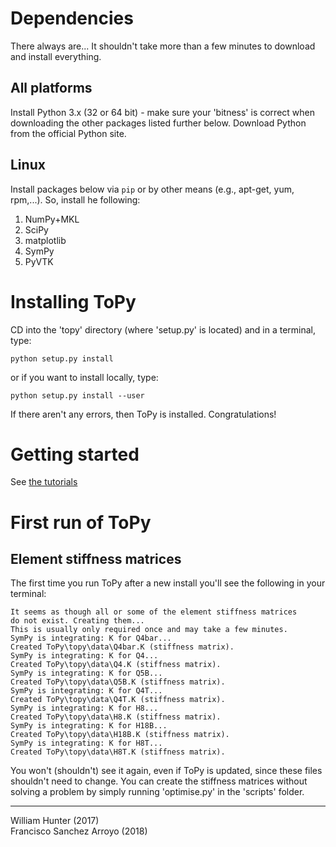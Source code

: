 # Dependencies
There always are... It shouldn't take more than a few minutes to download and install everything.

## All platforms
Install Python 3.x (32 or 64 bit) - make sure your 'bitness' is correct
when downloading the other packages listed further below.
Download Python from the official Python site.

## Linux
Install packages below via `pip` or by other means
(e.g., apt-get, yum, rpm,...). So, install he following:
1. NumPy+MKL
2. SciPy
3. matplotlib
4. SymPy
5. PyVTK

# Installing ToPy
CD into the 'topy' directory (where 'setup.py' is located) and
in a terminal, type:

	python setup.py install

or if you want to install locally, type:

	python setup.py install --user

If there aren't any errors, then ToPy is installed. Congratulations!

# Getting started
See [the tutorials](Tutorials.md)

# First run of ToPy
## Element stiffness matrices
The first time you run ToPy after a new install you'll see the
following in your terminal:

	It seems as though all or some of the element stiffness matrices
	do not exist. Creating them...
	This is usually only required once and may take a few minutes.
	SymPy is integrating: K for Q4bar...
	Created ToPy\topy\data\Q4bar.K (stiffness matrix).
	SymPy is integrating: K for Q4...
	Created ToPy\topy\data\Q4.K (stiffness matrix).
	SymPy is integrating: K for Q5B...
	Created ToPy\topy\data\Q5B.K (stiffness matrix).
	SymPy is integrating: K for Q4T...
	Created ToPy\topy\data\Q4T.K (stiffness matrix).
	SymPy is integrating: K for H8...
	Created ToPy\topy\data\H8.K (stiffness matrix).
	SymPy is integrating: K for H18B...
	Created ToPy\topy\data\H18B.K (stiffness matrix).
	SymPy is integrating: K for H8T...
	Created ToPy\topy\data\H8T.K (stiffness matrix).

You won't (shouldn't) see it again, even if ToPy is updated, since these
files shouldn't need to change. You can create the stiffness matrices without
solving a problem by simply running 'optimise.py' in the 'scripts' folder.

---

William Hunter (2017)  
Francisco Sanchez Arroyo (2018)
